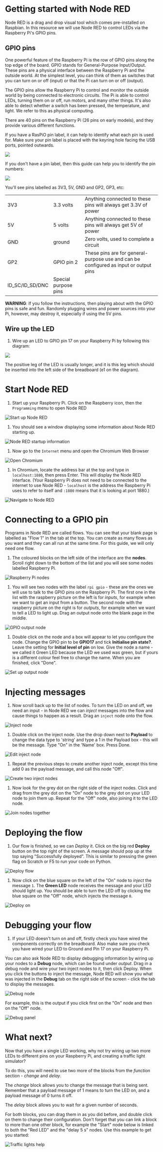 # Getting started with Node RED

Node RED is a drag and drop visual tool which comes pre-installed on Raspbian. In this resource we will use Node RED to control LEDs via the Raspberry Pi's GPIO pins.

## GPIO pins

One powerful feature of the Raspberry Pi is the row of GPIO pins along the top edge of the board. GPIO stands for General-Purpose Input/Output. These pins are a physical interface between the Raspberry Pi and the outside world. At the simplest level, you can think of them as switches that you can turn on or off (input) or that the Pi can turn on or off (output).

The GPIO pins allow the Raspberry Pi to control and monitor the outside world by being connected to electronic circuits. The Pi is able to control LEDs, turning them on or off, run motors, and many other things. It's also able to detect whether a switch has been pressed, the temperature, and light. We refer to this as physical computing.

There are 40 pins on the Raspberry Pi (26 pins on early models), and they provide various different functions.

If you have a RasPiO pin label, it can help to identify what each pin is used for. Make sure your pin label is placed with the keyring hole facing the USB ports, pointed outwards.

![](images/raspio-ports.jpg)

If you don't have a pin label, then this guide can help you to identify the pin numbers:

![](images/pinout.png)

You'll see pins labelled as 3V3, 5V, GND and GP2, GP3, etc:

|   |   |   |
|---|---|---|
| 3V3 | 3.3 volts | Anything connected to these pins will always get 3.3V of power |
| 5V | 5 volts | Anything connected to these pins will always get 5V of power |
| GND | ground | Zero volts, used to complete a circuit |
| GP2 | GPIO pin 2 | These pins are for general-purpose use and can be configured as input or output pins |
| ID_SC/ID_SD/DNC | Special purpose pins ||

**WARNING**: If you follow the instructions, then playing about with the GPIO pins is safe and fun. Randomly plugging wires and power sources into your Pi, however, may destroy it, especially if using the 5V pins.

## Wire up the LED

1. Wire up an LED to GPIO pin 17 on your Raspberry Pi by following this diagram:

  ![](images/led-gpio17.png)

  The positive leg of the LED is usually longer, and it is this leg which should be inserted into the left side of the breadboard (e1 on the diagram).

# Start Node RED

1. Start up your Raspberry Pi. Click on the Raspberry icon, then the `Programming` menu to open Node RED

  ![Start up Node RED](images/start-nodered.png)

1. You should see a window displaying some information about Node RED starting up.

  ![Node RED startup information](images/node-red-startup.png)

1. Now go to the `Internet` menu and open the Chromium Web Browser

  ![Open Chromium](images/start-chromium.png)

1. In Chromium, locate the address bar at the top and type in `localhost:1880`, then press Enter. This will display the Node RED interface. (Your Raspberry Pi does not need to be connected to the internet to use Node RED - `localhost` is the address the Raspberry Pi uses to refer to itself and `:1880` means that it is looking at port 1880.)

  ![Navigate to Node RED](images/blank-node-red.png)

# Connecting to a GPIO pin

Programs in Node RED are called flows. You can see that your blank page is labelled as "Flow 1" in the tab at the top. You can create as many flows as you want and they can all run at the same time. For this guide, we will only need one flow.

1. The coloured blocks on the left side of the interface are the **nodes**. Scroll right down to the bottom of the list and you will see some nodes labelled Raspberry Pi.

  ![Raspberry Pi nodes](images/raspberry-pi-nodes.png)

1. You will see two nodes with the label `rpi gpio` - these are the ones we will use to talk to the GPIO pins on the Raspberry Pi. The first one in the list with the raspberry picture on the left is for *inputs*, for example when we want to get an input from a button. The second node with the raspberry picture on the right is for *outputs*, for example when we want to tell a LED to light up. Drag an output node onto the blank page in the middle.

  ![GPIO output node](images/drag-output-node.png)

1. Double click on the node and a box will appear to let you configure the node. Change the GPIO pin to be **GPIO17** and tick **Initialise pin state?**. Leave the setting for **Initial level of pin** on low. Give the node a name - we called it Green LED because the LED we used was green, but if yours is a different colour feel free to change the name. When you are finished, click "Done".

  ![Set up output node](images/set-up-output.png)

# Injecting messages

1. Now scroll back up to the list of nodes. To turn the LED on and off, we need an input - in Node RED we can *inject* messages into the flow and cause things to happen as a result. Drag an `inject` node onto the flow.

  ![Inject node](images/inject-node.png)

1. Double click on the inject node. Use the drop down next to **Payload** to change the data type to 'string' and type a 1 in the Payload box - this will be the message. Type "On" in the 'Name' box. Press Done.

  ![Edit inject node](images/edit-inject.png)

1. Repeat the previous steps to create another inject node, except this time add 0 as the payload message, and call this node "Off".

  ![Create two inject nodes](images/add-2-nodes.png)

1. Now look for the grey dot on the right side of the inject nodes. Click and drag from the grey dot on the "On" node to the grey dot on your LED node to join them up. Repeat for the "Off" node, also joining it to the LED node.

  ![Join nodes together](images/join-nodes.png)


# Deploying the flow

1. Our flow is finished, so we can *Deploy* it. Click on the big red **Deploy** button on the top right of the screen. A message should pop up at the top saying "Successfully deployed". This is similar to pressing the green flag on Scratch or F5 to run your code on Python.

  ![Deploy flow](images/deploy.png)

1. Now click on the blue square on the left of the "On" node to *inject* the message `1`. The **Green LED** node receives the message and your LED should light up. You should be able to turn the LED off by clicking the blue square on the "Off" node, which injects the message `0`.

  ![Deploy on](images/deploy-on.png)

# Debugging your flow

1. If your LED doesn't turn on and off, firstly check you have wired the components correctly on the breadboard. Also make sure you check you have wired your LED to Ground and Pin 17 on your Raspberry Pi.

  You can also ask Node RED to display debugging information by wiring up your nodes to a **Debug** node, which can be found under *output*. Drag in a debug node and wire your two inject nodes to it, then click Deploy. When you click the buttons to inject the message, Node RED will show you what was injected in the **Debug** tab on the right side of the screen - click the tab to display the messages.

  ![Debug node](images/debug-node.png)

  For example, this is the output if you click first on the "On" node and then on the "Off" node.

  ![Debug panel](images/debug-panel.png)

# What next?

Now that you have a single LED working, why not try wiring up two more LEDs to different pins on your Raspberry Pi, and creating a traffic light simulator?

To do this, you will need to use two more of the blocks from the *function* section - *change* and *delay*.

The *change* block allows you to change the message that is being sent. Remember that a payload message of 1 means to turn the LED on, and a payload message of 0 turns it off.

The *delay* block allows you to wait for a given number of seconds.

For both blocks, you can drag them in as you did before, and double click on them to change their configuration. Don't forget that you can link a block to more than one other block, for example the "Start" node below is linked to both the "Red LED" and the "delay 5 s" nodes. Use this example to get you started:

  ![Traffic lights help](images/traffic-lights.png)
